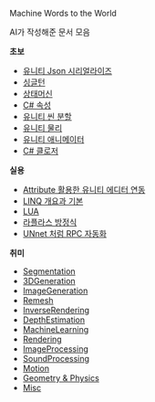﻿Machine Words to the World

AI가 작성해준 문서 모음

**초보**
- [유니티 Json 시리얼라이즈](1/유니티%20Json%20시리얼라이즈%20fbfec07019fc4eb8bbc964cd4d8e04ce)
- [싱글턴](1/싱글턴%20570bec3480b14d6a86fa1a636b17ac98)
- [상태머신](1/상태머신%20f5b2d0584ce64d78ba1f408c379e23fe)
- [C# 속성](1/C속성%200edae08082bb49fba379a84e3b7789f0)
- [유니티 씬 분할](1/유니티%20씬%20분할%20efdeb390855847a78271958ff7851a7e)
- [유니티 물리](1/유니티%20물리%20b3dc98f7b7f2449091bbf48959ec19af)
- [유니티 애니메이터](1/유니티%20애니메이터%20d5c78b27f5fb4f82b43ddaaadf82e40f)
- [C# 클로저](1/클로저C%20da458df398914334aae8f5059764b7de)

**실용**
- [Attribute 활용한 유니티 에디터 연동](2/Attribute%20활용한%20유니티%20에디터%20연동%20c446252096f143d28374bad427540fd4)
- [LINQ 개요과 기본](2/LINQ%20개요과%20기본%20ffc8f69c81de422e9360a0a831067593)
- [LUA](2/LUA%20c6f61130f1ad4d8caef154f894a213dc)
- [라플라스 방정식](2/라플라스%20방정식%20c48663e61e7a4674aaecc718f386ef77)
- [UNnet 처럼 RPC 자동화](2/UNnet%20처럼%20RPC%20자동화%20758d44b44d17479681cf7a66eaa14640)

**취미**
- [Segmentation](Segmentation)
- [3DGeneration](3DGeneration)
- [ImageGeneration](ImageGeneration)
- [Remesh](Remesh)
- [InverseRendering](InverseRendering)
- [DepthEstimation](DepthEstimation)
- [MachineLearning](MachineLearning)
- [Rendering](Rendering)
- [ImageProcessing](ImageProcessing)
- [SoundProcessing](SoundProcessing)
- [Motion](Motion)
- [Geometry & Physics](Geometry%20&%20Physics)
- [Misc](Misc)
